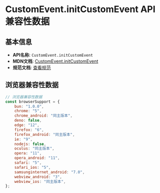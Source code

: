 # CustomEvent.initCustomEvent API 兼容性数据

## 基本信息

- **API名称**: `CustomEvent.initCustomEvent`
- **MDN文档**: [CustomEvent.initCustomEvent](https://developer.mozilla.org/docs/Web/API/CustomEvent/initCustomEvent)
- **规范文档**: [查看规范](https://dom.spec.whatwg.org/#dom-customevent-initcustomevent)

## 浏览器兼容性数据

```javascript
// 浏览器兼容性数据
const browserSupport = {
    bun: "1.0.0",
    chrome: "5",
    chrome_android: "同主版本",
    deno: false,
    edge: "12",
    firefox: "6",
    firefox_android: "同主版本",
    ie: "9",
    nodejs: false,
    oculus: "同主版本",
    opera: "11",
    opera_android: "11",
    safari: "5",
    safari_ios: "5",
    samsunginternet_android: "7.0",
    webview_android: "3",
    webview_ios: "同主版本",
};

```

